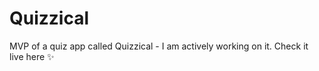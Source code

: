 # Quizzical

MVP of a quiz app called Quizzical - I am actively working on it. Check it live here ✨
